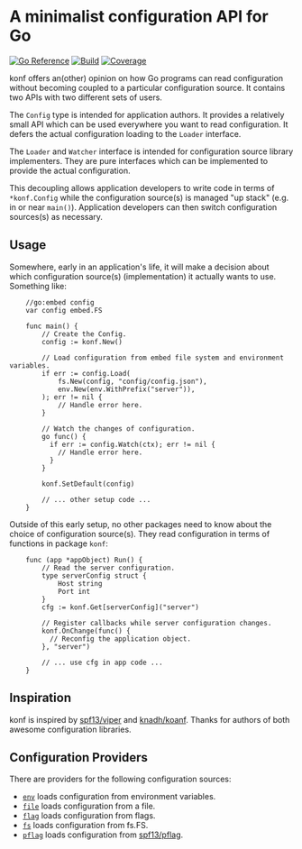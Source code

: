# A minimalist configuration API for Go

[![Go Reference](https://pkg.go.dev/badge/github.com/ktong/konf.svg)](https://pkg.go.dev/github.com/ktong/konf)
[![Build](https://github.com/ktong/konf/actions/workflows/test.yml/badge.svg)](https://github.com/ktong/konf/actions/workflows/test.yml)
[![Coverage](https://codecov.io/gh/ktong/konf/branch/main/graph/badge.svg)](https://codecov.io/gh/ktong/konf)

konf offers an(other) opinion on how Go programs can read configuration without
becoming coupled to a particular configuration source. It contains two APIs with two
different sets of users.

The `Config` type is intended for application authors. It provides a relatively
small API which can be used everywhere you want to read configuration.
It defers the actual configuration loading to the `Loader` interface.

The `Loader` and `Watcher` interface is intended for configuration source library implementers.
They are pure interfaces which can be implemented to provide the actual configuration.

This decoupling allows application developers to write code in terms of `*konf.Config`
while the configuration source(s) is managed "up stack" (e.g. in or near `main()`).
Application developers can then switch configuration sources(s) as necessary.

## Usage

Somewhere, early in an application's life, it will make a decision about which
configuration source(s) (implementation) it actually wants to use. Something like:

```
    //go:embed config
    var config embed.FS

    func main() {
        // Create the Config.
        config := konf.New()

        // Load configuration from embed file system and environment variables.
        if err := config.Load(
            fs.New(config, "config/config.json"),
            env.New(env.WithPrefix("server")),
        ); err != nil {
            // Handle error here.
        }

        // Watch the changes of configuration.
        go func() {
          if err := config.Watch(ctx); err != nil {
            // Handle error here.
          }
        }

        konf.SetDefault(config)

        // ... other setup code ...
    }
```

Outside of this early setup, no other packages need to know about the choice of
configuration source(s). They read configuration in terms of functions in package `konf`:

```
    func (app *appObject) Run() {
        // Read the server configuration.
        type serverConfig struct {
            Host string
            Port int
        }
        cfg := konf.Get[serverConfig]("server")

        // Register callbacks while server configuration changes.
        konf.OnChange(func() {
          // Reconfig the application object.
        }, "server")

        // ... use cfg in app code ...
    }
```

## Inspiration

konf is inspired by [spf13/viper](https://github.com/spf13/viper) and
[knadh/koanf](https://github.com/knadh/koanf).
Thanks for authors of both awesome configuration libraries.

## Configuration Providers

There are providers for the following configuration sources:

- [`env`](provider/env) loads configuration from environment variables.
- [`file`](provider/file) loads configuration from a file.
- [`flag`](provider/flag) loads configuration from flags.
- [`fs`](provider/fs) loads configuration from fs.FS.
- [`pflag`](provider/pflag) loads configuration from [spf13/pflag](https://github.com/spf13/pflag).

